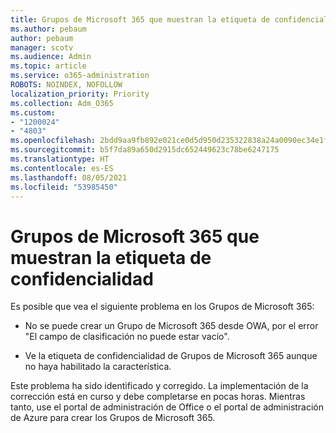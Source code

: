 ```yaml
---
title: Grupos de Microsoft 365 que muestran la etiqueta de confidencialidad
ms.author: pebaum
author: pebaum
manager: scotv
ms.audience: Admin
ms.topic: article
ms.service: o365-administration
ROBOTS: NOINDEX, NOFOLLOW
localization_priority: Priority
ms.collection: Adm_O365
ms.custom:
- "1200024"
- "4803"
ms.openlocfilehash: 2bdd9aa9fb892e021ce0d5d950d235322838a24a0090ec34e1fe040cb1473113
ms.sourcegitcommit: b5f7da89a650d2915dc652449623c78be6247175
ms.translationtype: HT
ms.contentlocale: es-ES
ms.lasthandoff: 08/05/2021
ms.locfileid: "53985450"
---
```

# <a name="microsoft-365-groups-showing-sensitivity-label"></a>Grupos de Microsoft 365 que muestran la etiqueta de confidencialidad

Es posible que vea el siguiente problema en los Grupos de Microsoft 365:

- No se puede crear un Grupo de Microsoft 365 desde OWA, por el error "El campo de clasificación no puede estar vacío".

- Ve la etiqueta de confidencialidad de Grupos de Microsoft 365 aunque no haya habilitado la característica.

Este problema ha sido identificado y corregido. La implementación de la corrección está en curso y debe completarse en pocas horas. Mientras tanto, use el portal de administración de Office o el portal de administración de Azure para crear los Grupos de Microsoft 365.  
